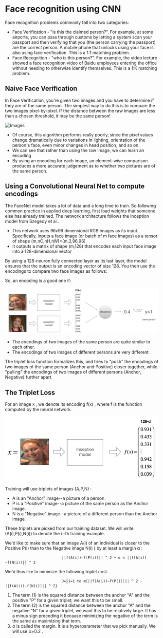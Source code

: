 # Face recognition using CNN
Face recognition problems commonly fall into two categories:

- Face Verification - "is this the claimed person?". For example, at some airports, you can pass through customs by letting a system scan your passport and then verifying that you (the person carrying the passport) are the correct person. A mobile phone that unlocks using your face is also using face verification. This is a 1:1 matching problem.
- Face Recognition - "who is this person?". For example, the video lecture showed a face recognition video of Baidu employees entering the office without needing to otherwise identify themselves. This is a 1:K matching problem.

## Naive Face Verification
In Face Verification, you're given two images and you have to determine if they are of the same person. The simplest way to do this is to compare the two images pixel-by-pixel. If the distance between the raw images are less than a chosen threshold, it may be the same person!

![Images](ImagerFR/Picture1.png)

- Of course, this algorithm performs really poorly, since the pixel values change dramatically due to variations in lighting, orientation of the person's face, even minor changes in head position, and so on.
- We can see that rather than using the raw image, we can learn an encoding
- By using an encoding for each image, an element-wise comparison produces a more accurate judgement as to whether two pictures are of the same person.

## Using a Convolutional Neural Net to compute encodings
The FaceNet model takes a lot of data and a long time to train. So following common practice in applied deep learning, first load weights that someone else has already trained. The network architecture follows the Inception model from Szegedy et al..

- This network uses 96x96 dimensional RGB images as its input. Specifically, inputs a face image (or batch of  m  face images) as a tensor of shape  (m,nC,nH,nW)=(m,3,96,96) 
- It outputs a matrix of shape  (m,128)  that encodes each input face image into a 128-dimensional vector

By using a 128-neuron fully connected layer as its last layer, the model ensures that the output is an encoding vector of size 128. You then use the encodings to compare two face images as follows:

So, an encoding is a good one if:

![Image](ImagesFR/Picture2.png)

- The encodings of two images of the same person are quite similar to each other.
- The encodings of two images of different persons are very different.

The triplet loss function formalizes this, and tries to "push" the encodings of two images of the same person (Anchor and Positive) closer together, while "pulling" the encodings of two images of different persons (Anchor, Negative) further apart.

## The Triplet Loss
For an image  x , we denote its encoding  f(x) , where  f  is the function computed by the neural network.

![Images](ImagesFR/Picture3.png)

Training will use triplets of images  (A,P,N) :

- A is an "Anchor" image--a picture of a person.
- P is a "Positive" image--a picture of the same person as the Anchor image.
- N is a "Negative" image--a picture of a different person than the Anchor image.

These triplets are picked from our training dataset. We will write  (A(i),P(i),N(i))  to denote the  i -th training example.

We'd like to make sure that an image  A(i)  of an individual is closer to the Positive  P(i)  than to the Negative image  N(i) ) by at least a margin  α :

                              ||f(A(i))−f(P(i))|| ^ 2 + α < ||f(A(i))−f(N(i))|| ^ 2
                              
We'd thus like to minimize the following triplet cost                              

                              J=∑i=1 to m{||f(A(i))−f(P(i))|| ^ 2 - ||f(A(i))−f(N(i))|| ^ 2}
                              
  1. The term (1) is the squared distance between the anchor "A" and the positive "P" for a given triplet; we want this to be small.
  2. The term (2) is the squared distance between the anchor "A" and the negative "N" for a given triplet, we want this to be relatively large. It has a minus sign preceding it because minimizing the negative of the term is the same as maximizing that term.
  3. α  is called the margin. It is a hyperparameter that we pick manually. We will use  α=0.2 .
